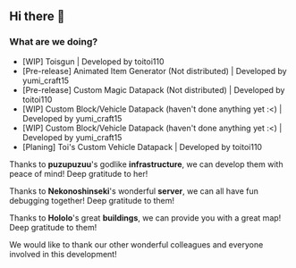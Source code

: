 ## Hi there 👋
### What are we doing?
- [WIP] Toisgun | Developed by toitoi110
- [Pre-release] Animated Item Generator (Not distributed) | Developed by yumi_craft15
- [Pre-release] Custom Magic Datapack (Not distributed) | Developed by toitoi110
- [WIP] Custom Block/Vehicle Datapack (haven't done anything yet :<) | Developed by yumi_craft15
- [WIP] Custom Block/Vehicle Datapack (haven't done anything yet :<) | Developed by yumi_craft15
- [Planing] Toi's Custom Vehicle Datapack | Developed by toitoi110

Thanks to **puzupuzuu**'s  godlike **infrastructure**, we can develop them with peace of mind!
Deep gratitude to her!

Thanks to **Nekonoshinseki**'s wonderful **server**, we can all have fun debugging together!
Deep gratitude to them!

Thanks to **Hololo**'s great **buildings**, we can provide you with a great map!
Deep gratitude to them!

We would like to thank our other wonderful colleagues and everyone involved in this development!

<!--

**Here are some ideas to get you started:**

🙋‍♀️ A short introduction - what is your organization all about?
🌈 Contribution guidelines - how can the community get involved?
👩‍💻 Useful resources - where can the community find your docs? Is there anything else the community should know?
🍿 Fun facts - what does your team eat for breakfast?
🧙 Remember, you can do mighty things with the power of [Markdown](https://docs.github.com/github/writing-on-github/getting-started-with-writing-and-formatting-on-github/basic-writing-and-formatting-syntax)
-->
